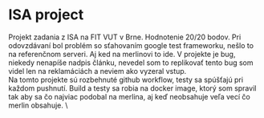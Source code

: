 # ISA project

Projekt zadania z ISA na FIT VUT v Brne. Hodnotenie 20/20 bodov. Pri odovzdávaní bol problém so sťahovaním google test frameworku, nešlo to na referenčnom serveri. Aj ked na merlinovi to ide. V projekte je bug, niekedy nenapíše nadpis článku, nevedel som to replikovať tento bug som videl len na reklamáciách a neviem ako vyzeral vstup.\
Na tomto projekte sú rozbehnuté github workflow, testy sa spúšťajú pri každom pushnutí. Build a testy sa robia na docker image, ktorý som spravil tak aby sa čo najviac podobal na merlina, aj keď neobsahuje veľa vecí čo merlin obsahuje. \
